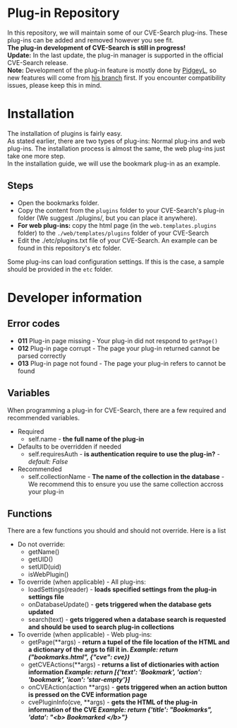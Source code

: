 # Plug-in Repository
In this repository, we will maintain some of our CVE-Search plug-ins. These plug-ins can be added and removed however you see fit.  <br />
**The plug-in development of CVE-Search is still in progress!** <br />
**Update:** In the last update, the plug-in manager is supported in the official CVE-Search release. <br />
**Note:** Development of the plug-in feature is mostly done by [PidgeyL](https://github.com/PidgeyL), so new features will come from [his branch](https://github.com/PidgeyL/cve-search) first. If you encounter compatibility issues, please keep this in mind.

# Installation
The installation of plugins is fairly easy. <br />
As stated earlier, there are two types of plug-ins: Normal plug-ins and web plug-ins. The installation process is almost the same, the web plug-ins just take one more step. <br />
In the installation guide, we will use the bookmark plug-in as an example.
## Steps
 * Open the bookmarks folder.
 * Copy the content from the `plugins` folder to your CVE-Search's plug-in folder (We suggest ./plugins/, but you can place it anywhere).
 * **For web plug-ins:** copy the html page (in the `web.templates.plugins` folder) to the `./web/templates/plugins` folder of your CVE-Search
 * Edit the ./etc/plugins.txt file of your CVE-Search. An example can be found in this repository's etc folder.

Some plug-ins can load configuration settings. If this is the case, a sample should be provided in the
 `etc` folder.
 
# Developer information
## Error codes
 * **011** Plug-in page missing - Your plug-in did not respond to `getPage()`
 * **012** Plug-in page corrupt - The page your plug-in returned cannot be parsed correctly
 * **013** Plug-in page not found - The page your plug-in refers to cannot be found

## Variables
When programming a plug-in for CVE-Search, there are a few required and recommended variables.

 * Required
    * self.name - **the full name of the plug-in**
 * Defaults to be overridden if needed
    * self.requiresAuth - **is authentication require to use the plug-in?** - *default: False*
 * Recommended
    * self.collectionName - **The name of the collection in the database** - We recommend this to ensure you use the same collection accross your plug-in

## Functions
 There are a few functions you should and should not override. Here is a list
 
 * Do not override:
    * getName()
    * getUID()
    * setUID(uid)
    * isWebPlugin()
 * To override (when applicable) - All plug-ins:
    * loadSettings(reader) - **loads specified settings from the plug-in settings file**
    * onDatabaseUpdate() - **gets triggered when the database gets updated**
    * search(text) - **gets triggered when a database search is requested and should be used to search plug-in collections**
 * To override (when applicable) - Web plug-ins:
    * getPage(\*\*args) - __return a tupel of the file location of the HTML and a dictionary of the args to fill it in. *Example: return ("bookmarks.html", {"cve": cve})*__
    * getCVEActions(\*\*args) - __returns a list of dictionaries with action information *Example: return [{'text': 'Bookmark', 'action': 'bookmark', 'icon': 'star-empty'}]*__
    * onCVEAction(action \*\*args) - __gets triggered when an action button is pressed on the CVE information page__
    * cvePluginInfo(cve, \*\*args) - __gets the HTML of the plug-in information of the CVE *Example: return {'title': "Bookmarks", 'data': "&lt;b&gt; Bookmarked &lt;/b&gt;"}*__
    
